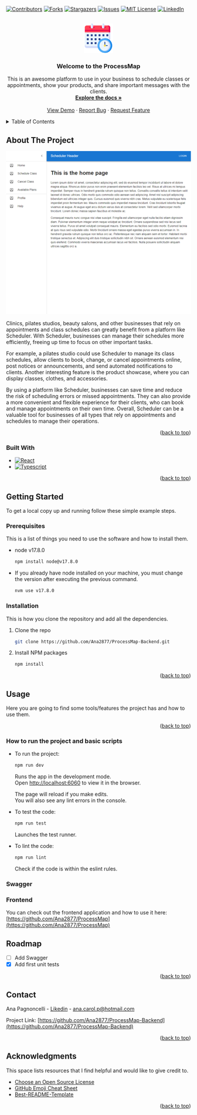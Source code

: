 <a name="readme-top"></a>

[![Contributors][contributors-shield]][contributors-url]
[![Forks][forks-shield]][forks-url]
[![Stargazers][stars-shield]][stars-url]
[![Issues][issues-shield]][issues-url]
[![MIT License][license-shield]][license-url]
[![LinkedIn][linkedin-shield]][linkedin-url]

<!-- PROJECT LOGO -->
<br />
<div align="center">
  <a href="https://github.com/othneildrew/Best-README-Template">
    <img src="public/readmeIcon.png" alt="Logo" width="80" height="80">
  </a>

  <h3 align="center">Welcome to the ProcessMap</h3>

  <p align="center">
    This is an awesome platform to use in your business to schedule classes or appointments, show your products, and share important messages with the clients.
    <br />
    <a href="https://github.com/othneildrew/Best-README-Template"><strong>Explore the docs »</strong></a>
    <br />
    <br />
    <a href="https://github.com/othneildrew/Best-README-Template">View Demo</a>
    ·
    <a href="https://github.com/othneildrew/Best-README-Template/issues">Report Bug</a>
    ·
    <a href="https://github.com/othneildrew/Best-README-Template/issues">Request Feature</a>
  </p>
</div>

<!-- TABLE OF CONTENTS -->
<details>
  <summary>Table of Contents</summary>
  <ol>
    <li>
      <a href="#about-the-project">About The Project</a>
      <ul>
        <li><a href="#built-with">Built With</a></li>
      </ul>
    </li>
    <li>
      <a href="#getting-started">Getting Started</a>
      <ul>
        <li><a href="#prerequisites">Prerequisites</a></li>
        <li><a href="#installation">Installation</a></li>
      </ul>
    </li>
    <li>      
        <a href="#usage">Usage</a>
        <ul>
            <li><a href="#how-to-run-the-project-and-basic-scripts">How to run the project and basic scripts</a></li>
            <li><a href="#swagger">Swagger</a></li>
            <li><a href="#frontend">Frontend</a></li>
        </ul>
    </li>
    <li><a href="#roadmap">Roadmap</a></li>
    <li><a href="#contact">Contact</a></li>
    <li><a href="#acknowledgments">Acknowledgments</a></li>
  </ol>
</details>

<!-- ABOUT THE PROJECT -->

## About The Project

[![Product Name Screen Shot][product-screenshot]](https://example.com)

Clinics, pilates studios, beauty salons, and other businesses that rely on appointments and class schedules can greatly benefit from a platform like Scheduler. With Scheduler, businesses can manage their schedules more efficiently, freeing up time to focus on other important tasks.

For example, a pilates studio could use Scheduler to manage its class schedules, allow clients to book, change, or cancel appointments online, post notices or announcements, and send automated notifications to clients. Another interesting feature is the product showcase, where you can display classes, clothes, and accessories.

By using a platform like Scheduler, businesses can save time and reduce the risk of scheduling errors or missed appointments. They can also provide a more convenient and flexible experience for their clients, who can book and manage appointments on their own time. Overall, Scheduler can be a valuable tool for businesses of all types that rely on appointments and schedules to manage their operations.


<p align="right">(<a href="#readme-top">back to top</a>)</p>

### Built With

- [![React][React.js]][React-url]
- [![Typescript][Typescript]][Typescript-url]

<p align="right">(<a href="#readme-top">back to top</a>)</p>

<!-- GETTING STARTED -->

## Getting Started

To get a local copy up and running follow these simple example steps.

### Prerequisites

This is a list of things you need to use the software and how to install them.

- node v17.8.0
  ```sh
  npm install node@v17.8.0
  ```
- If you already have node installed on your machine, you must change the version after executing the previous command.
  ```sh
  nvm use v17.8.0
  ```

### Installation

This is how you clone the repository and add all the dependencies.

1. Clone the repo
   ```sh
   git clone https://github.com/Ana2877/ProcessMap-Backend.git
   ```
2. Install NPM packages
   ```sh
   npm install
   ```

<p align="right">(<a href="#readme-top">back to top</a>)</p>

<!-- USAGE EXAMPLES -->

## Usage

Here you are going to find some tools/features the project has and how to use them.

<p align="right">(<a href="#readme-top">back to top</a>)</p>

### How to run the project and basic scripts

- To run the project:
    ```sh
    npm run dev 
    ```

    Runs the app in the development mode.\
    Open [http://localhost:6060](http://localhost:6060) to view it in the browser.

    The page will reload if you make edits.\
    You will also see any lint errors in the console.

- To test the code:
    ```sh
    npm run test
    ```
    Launches the test runner.

- To lint the code:
    ```sh
    npm run lint
    ```
    Check if the code is within the eslint rules.

### Swagger

### Frontend

You can check out the frontend application and how to use it here: [https://github.com/Ana2877/ProcessMap](https://github.com/Ana2877/ProcessMap)

<!-- ROADMAP -->

## Roadmap

- [ ] Add Swagger
- [x] Add first unit tests

<p align="right">(<a href="#readme-top">back to top</a>)</p>

<!-- CONTACT -->

## Contact

Ana Pagnoncelli - [Likedin](https://www.linkedin.com/in/ana-carolina-pagnoncelli/) - ana.carol.p@hotmail.com

Project Link: [https://github.com/Ana2877/ProcessMap-Backend](https://github.com/Ana2877/ProcessMap-Backend)

<p align="right">(<a href="#readme-top">back to top</a>)</p>

<!-- ACKNOWLEDGMENTS -->

## Acknowledgments

This space lists resources that I find helpful and would like to give credit to. 

- [Choose an Open Source License](https://choosealicense.com)
- [GitHub Emoji Cheat Sheet](https://www.webpagefx.com/tools/emoji-cheat-sheet)
- [Best-README-Template](https://github.com/othneildrew/Best-README-Template)

<p align="right">(<a href="#readme-top">back to top</a>)</p>

<!-- MARKDOWN LINKS & IMAGES -->
<!-- https://www.markdownguide.org/basic-syntax/#reference-style-links -->

[contributors-shield]: https://img.shields.io/github/contributors/othneildrew/Best-README-Template.svg?style=for-the-badge
[contributors-url]: https://github.com/Ana2877/ProcessMap/graphs/contributors
[forks-shield]: https://img.shields.io/github/forks/othneildrew/Best-README-Template.svg?style=for-the-badge
[forks-url]: https://github.com/Ana2877/ProcessMap/network/members
[stars-shield]: https://img.shields.io/github/stars/othneildrew/Best-README-Template.svg?style=for-the-badge
[stars-url]: https://github.com/Ana2877/ProcessMap/stargazers
[issues-shield]: https://img.shields.io/github/issues/othneildrew/Best-README-Template.svg?style=for-the-badge
[issues-url]: https://github.com/Ana2877/ProcessMap/issues
[license-shield]: https://img.shields.io/github/license/othneildrew/Best-README-Template.svg?style=for-the-badge
[license-url]: https://github.com/othneildrew/Best-README-Template/blob/master/LICENSE.txt
[linkedin-shield]: https://img.shields.io/badge/-LinkedIn-black.svg?style=for-the-badge&logo=linkedin&colorB=555
[linkedin-url]: https://linkedin.com/in/othneildrew
[product-screenshot]: public/AppImage.png
[React.js]: https://img.shields.io/badge/React-20232A?style=for-the-badge&logo=react&logoColor=61DAFB
[React-url]: https://reactjs.org/
[Typescript-url]: https://www.typescriptlang.org/pt/
[Typescript]: https://badgen.net/badge/-/TypeScript/blue?icon=typescript&label
